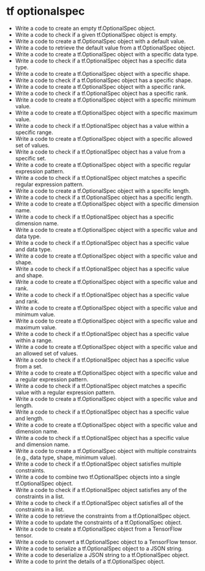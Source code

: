 # tf optionalspec

- Write a code to create an empty tf.OptionalSpec object.
- Write a code to check if a given tf.OptionalSpec object is empty.
- Write a code to create a tf.OptionalSpec object with a default value.
- Write a code to retrieve the default value from a tf.OptionalSpec object.
- Write a code to create a tf.OptionalSpec object with a specific data type.
- Write a code to check if a tf.OptionalSpec object has a specific data type.
- Write a code to create a tf.OptionalSpec object with a specific shape.
- Write a code to check if a tf.OptionalSpec object has a specific shape.
- Write a code to create a tf.OptionalSpec object with a specific rank.
- Write a code to check if a tf.OptionalSpec object has a specific rank.
- Write a code to create a tf.OptionalSpec object with a specific minimum value.
- Write a code to create a tf.OptionalSpec object with a specific maximum value.
- Write a code to check if a tf.OptionalSpec object has a value within a specific range.
- Write a code to create a tf.OptionalSpec object with a specific allowed set of values.
- Write a code to check if a tf.OptionalSpec object has a value from a specific set.
- Write a code to create a tf.OptionalSpec object with a specific regular expression pattern.
- Write a code to check if a tf.OptionalSpec object matches a specific regular expression pattern.
- Write a code to create a tf.OptionalSpec object with a specific length.
- Write a code to check if a tf.OptionalSpec object has a specific length.
- Write a code to create a tf.OptionalSpec object with a specific dimension name.
- Write a code to check if a tf.OptionalSpec object has a specific dimension name.
- Write a code to create a tf.OptionalSpec object with a specific value and data type.
- Write a code to check if a tf.OptionalSpec object has a specific value and data type.
- Write a code to create a tf.OptionalSpec object with a specific value and shape.
- Write a code to check if a tf.OptionalSpec object has a specific value and shape.
- Write a code to create a tf.OptionalSpec object with a specific value and rank.
- Write a code to check if a tf.OptionalSpec object has a specific value and rank.
- Write a code to create a tf.OptionalSpec object with a specific value and minimum value.
- Write a code to create a tf.OptionalSpec object with a specific value and maximum value.
- Write a code to check if a tf.OptionalSpec object has a specific value within a range.
- Write a code to create a tf.OptionalSpec object with a specific value and an allowed set of values.
- Write a code to check if a tf.OptionalSpec object has a specific value from a set.
- Write a code to create a tf.OptionalSpec object with a specific value and a regular expression pattern.
- Write a code to check if a tf.OptionalSpec object matches a specific value with a regular expression pattern.
- Write a code to create a tf.OptionalSpec object with a specific value and length.
- Write a code to check if a tf.OptionalSpec object has a specific value and length.
- Write a code to create a tf.OptionalSpec object with a specific value and dimension name.
- Write a code to check if a tf.OptionalSpec object has a specific value and dimension name.
- Write a code to create a tf.OptionalSpec object with multiple constraints (e.g., data type, shape, minimum value).
- Write a code to check if a tf.OptionalSpec object satisfies multiple constraints.
- Write a code to combine two tf.OptionalSpec objects into a single tf.OptionalSpec object.
- Write a code to check if a tf.OptionalSpec object satisfies any of the constraints in a list.
- Write a code to check if a tf.OptionalSpec object satisfies all of the constraints in a list.
- Write a code to retrieve the constraints from a tf.OptionalSpec object.
- Write a code to update the constraints of a tf.OptionalSpec object.
- Write a code to create a tf.OptionalSpec object from a TensorFlow tensor.
- Write a code to convert a tf.OptionalSpec object to a TensorFlow tensor.
- Write a code to serialize a tf.OptionalSpec object to a JSON string.
- Write a code to deserialize a JSON string to a tf.OptionalSpec object.
- Write a code to print the details of a tf.OptionalSpec object.